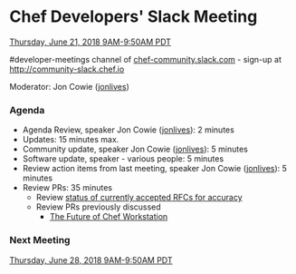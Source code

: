 # Chef Developers' Slack Meeting

[Thursday, June 21, 2018 9AM-9:50AM PDT](http://everytimezone.com/#2018-06-21,240,cn3)

\#developer-meetings channel of [chef-community.slack.com](http://chef-community.slack.com) - sign-up at <http://community-slack.chef.io>

Moderator: Jon Cowie ([jonlives](https://www.github.com/jonlives/))

### Agenda
* Agenda Review, speaker Jon Cowie ([jonlives](https://www.github.com/jonlives/)): 2 minutes
* Updates: 15 minutes max.
* Community update, speaker Jon Cowie ([jonlives](https://www.github.com/jonlives/)): 5 minutes
* Software update, speaker - various people: 5 minutes
* Review action items from last meeting, speaker Jon Cowie ([jonlives](https://www.github.com/jonlives/)): 5 minutes
* Review PRs:  35 minutes
  * Review [status of currently accepted RFCs for accuracy](https://chef.github.io/chef-rfc/)
  * Review PRs previously discussed
    * [The Future of Chef Workstation](https://github.com/chef/chef-rfc/pull/308)

### Next Meeting

[Thursday, June 28, 2018 9AM-9:50AM PDT](http://everytimezone.com/#2018-06-28,240,cn3)
